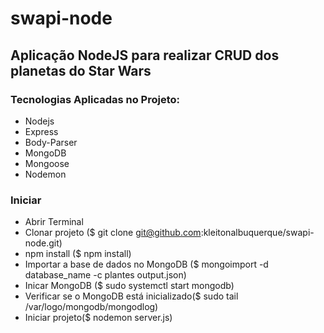 # swapi-node

## Aplicação NodeJS para realizar CRUD dos planetas do Star Wars

### Tecnologias Aplicadas no Projeto:

* Nodejs
* Express
* Body-Parser
* MongoDB
* Mongoose
* Nodemon

### Iniciar

* Abrir Terminal
* Clonar projeto ($ git clone git@github.com:kleitonalbuquerque/swapi-node.git)
* npm install ($ npm install)
* Importar a base de dados no MongoDB ($ mongoimport -d database_name -c plantes output.json)
* Inicar MongoDB ($ sudo systemctl start mongodb)
* Verificar se o MongoDB está inicializado($ sudo tail /var/logo/mongodb/mongodlog)
* Iniciar projeto($ nodemon server.js)